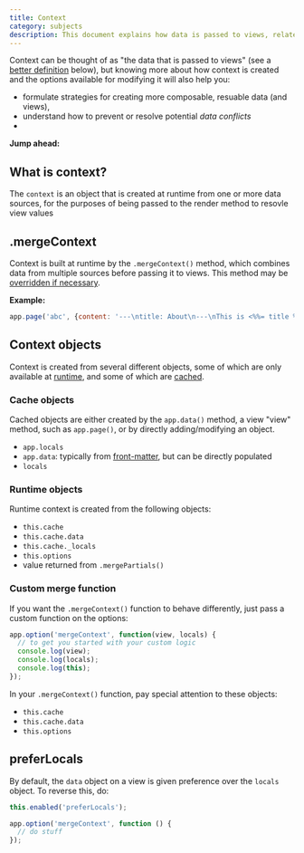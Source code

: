 ```yaml
---
title: Context
category: subjects
description: This document explains how data is passed to views, related methods, and tips for getting the results you need
---
```


Context can be thought of as "the data that is passed to views" (see a [better definition](#what-is-context) below), but knowing more about how context is created and the options available for modifying it will also help you:

- formulate strategies for creating more composable, resuable data (and views),
- understand how to prevent or resolve potential _data conflicts_
-

**Jump ahead:**

<!-- toc -->

## What is context?

The `context` is an object that is created at runtime from one or more data sources, for the purposes of being passed to the render method to resovle view values

## .mergeContext

Context is built at runtime by the `.mergeContext()` method, which combines data from multiple sources before passing it to views. This method may be [overridden if necessary](#custom-merge-function).

**Example:**

```js
app.page('abc', {content: '---\ntitle: About\n---\nThis is <%%= title %>.' }, {title: 'Home'});
```


## Context objects

Context is created from several different objects, some of which are only available at [runtime](#runtime-objects), and some of which are [cached](#cached-objects).


### Cache objects

Cached objects are either created by the `app.data()` method, a view "view" method, such as `app.page()`, or by directly adding/modifying an object.

  - `app.locals`
  - `app.data`: typically from [front-matter](), but can be directly populated
  - `locals`


### Runtime objects

Runtime context is created from the following objects:


  - `this.cache`
  - `this.cache.data`
  - `this.cache._locals`
  - `this.options`
  - value returned from `.mergePartials()`


### Custom merge function

If you want the `.mergeContext()` function to behave differently, just pass a custom function on the options:

```js
app.option('mergeContext', function(view, locals) {
  // to get you started with your custom logic
  console.log(view);
  console.log(locals);
  console.log(this);
});
```

In your `.mergeContext()` function, pay special attention to these objects:

  - `this.cache`
  - `this.cache.data`
  - `this.options`


## preferLocals

By default, the `data` object on a view is given preference over the `locals` object. To reverse this, do:

```js
this.enabled('preferLocals');
```


```js
app.option('mergeContext', function () {
  // do stuff
});
```
